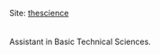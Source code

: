 <p>
  Site: <a href="https://thesci.000webhostapp.com" target="_blank">thescience</a>
  <br>
  <br>
  <br>
  Assistant in Basic Technical Sciences.
</p>
